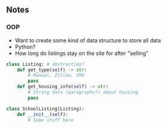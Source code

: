 ## Notes 

### OOP 
 - Want to create some kind of data structure to store all data 
 - Python? 
 - How long do listings stay on the site for after "selling"

```python
class Listing: # abstraction?
    def get_type(self) -> str: 
        # Manual, Zillow, CMU
        pass 
    def get_housing_info(self) -> str: 
        # String data (paragraphs?) about housing
        pass

class SchoolListing(Listing): 
    def __init__(self): 
        # Some stuff here
```
